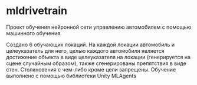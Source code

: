 # mldrivetrain

Проект обучения нейронной сети управлению автомобилем с помощью машинного обучения.

Создано 6 обучающих локаций. На каждой локации автомобиль и целеуказатель для него, целью каждого автомобиля является достижение объекта в виде целеуказателя на локации (генерируется на сцене случайным образом), также сгенерированы препятствия в виде стен. Столкновения с чем-либо кроме цели запрещены. Обучение выполнено с помощью библиотеки Unity MLAgents
